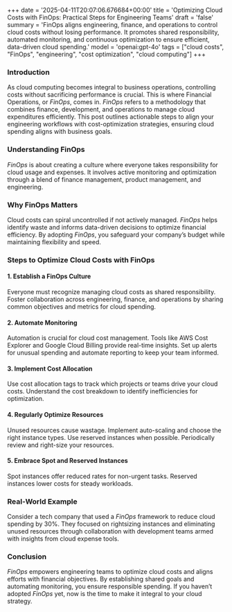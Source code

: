 +++
date = '2025-04-11T20:07:06.676684+00:00'
title = 'Optimizing Cloud Costs with FinOps: Practical Steps for Engineering Teams'
draft = 'false'
summary = 'FinOps aligns engineering, finance, and operations to control cloud costs without losing performance. It promotes shared responsibility, automated monitoring, and continuous optimization to ensure efficient, data-driven cloud spending.'
model = 'openai:gpt-4o'
tags = ["cloud costs", "FinOps", "engineering", "cost optimization", "cloud computing"]
+++

### Introduction

As cloud computing becomes integral to business operations, controlling costs without sacrificing performance is crucial. This is where Financial Operations, or *FinOps*, comes in. *FinOps* refers to a methodology that combines finance, development, and operations to manage cloud expenditures efficiently. This post outlines actionable steps to align your engineering workflows with cost-optimization strategies, ensuring cloud spending aligns with business goals.

### Understanding FinOps

*FinOps* is about creating a culture where everyone takes responsibility for cloud usage and expenses. It involves active monitoring and optimization through a blend of finance management, product management, and engineering.

### Why FinOps Matters

Cloud costs can spiral uncontrolled if not actively managed. *FinOps* helps identify waste and informs data-driven decisions to optimize financial efficiency. By adopting *FinOps*, you safeguard your company’s budget while maintaining flexibility and speed.

### Steps to Optimize Cloud Costs with FinOps

#### 1. **Establish a FinOps Culture**

Everyone must recognize managing cloud costs as shared responsibility. Foster collaboration across engineering, finance, and operations by sharing common objectives and metrics for cloud spending.

#### 2. **Automate Monitoring**

Automation is crucial for cloud cost management. Tools like AWS Cost Explorer and Google Cloud Billing provide real-time insights. Set up alerts for unusual spending and automate reporting to keep your team informed.

#### 3. **Implement Cost Allocation**

Use cost allocation tags to track which projects or teams drive your cloud costs. Understand the cost breakdown to identify inefficiencies for optimization.

#### 4. **Regularly Optimize Resources**

Unused resources cause wastage. Implement auto-scaling and choose the right instance types. Use reserved instances when possible. Periodically review and right-size your resources.

#### 5. **Embrace Spot and Reserved Instances**

Spot instances offer reduced rates for non-urgent tasks. Reserved instances lower costs for steady workloads.

### Real-World Example

Consider a tech company that used a *FinOps* framework to reduce cloud spending by 30%. They focused on rightsizing instances and eliminating unused resources through collaboration with development teams armed with insights from cloud expense tools.

### Conclusion

*FinOps* empowers engineering teams to optimize cloud costs and aligns efforts with financial objectives. By establishing shared goals and automating monitoring, you ensure responsible spending. If you haven’t adopted *FinOps* yet, now is the time to make it integral to your cloud strategy.
